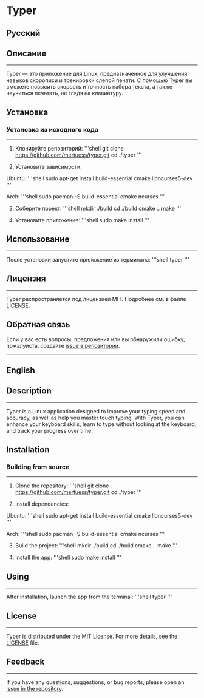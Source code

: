 # Typer
## Русский
## Описание
---
Typer — это приложение для Linux, предназначенное для улучшения навыков скорописи и тренировки слепой печати. С помощью Typer вы сможете повысить скорость и точность набора текста, а также научиться печатать, не глядя на клавиатуру.

## Установка
### Установка из исходного кода
---
1. Клонируйте репозиторий:
'''shell
git clone https://github.com/mertuess/typer.git
cd ./typer
'''

2. Установите зависимости:

Ubuntu:
'''shell
sudo apt-get install build-essential cmake libncurses5-dev
'''

Arch:
'''shell
sudo pacman -S build-essential cmake ncurses
'''

3. Соберите проект:
'''shell
mkdir ./build
cd ./build
cmake ..
make
'''

4. Установите приложение:
'''shell
sudo make install
'''

## Использование
---
После установки запустите приложение из терминала:
'''shell
typer
'''

## Лицензия
---
Typer распространяется под лицензией MIT. Подробнее см. в файле [LICENSE](../typer/main/LICENSE).

## Обратная связь
Если у вас есть вопросы, предложения или вы обнаружили ошибку, пожалуйста, создайте [issue в репозитории](https://github.com/mertuess/typer/issues).

___

## English
## Description
---
Typer is a Linux application designed to improve your typing speed and accuracy, as well as help you master touch typing. With Typer, you can enhance your keyboard skills, learn to type without looking at the keyboard, and track your progress over time.

## Installation
### Building from source
---
1. Clone the repository:
'''shell
git clone https://github.com/mertuess/typer.git
cd ./typer
'''

2. Install dependencies:

Ubuntu:
'''shell
sudo apt-get install build-essential cmake libncurses5-dev
'''

Arch:
'''shell
sudo pacman -S build-essential cmake ncurses
'''

3. Build the project:
'''shell
mkdir ./build
cd ./build
cmake ..
make
'''

4. Install the app:
'''shell
sudo make install
'''

## Using
---
After installation, launch the app from the terminal:
'''shell
typer
'''

## License
---
Typer is distributed under the MIT License. For more details, see the [LICENSE](../typer/main/LICENSE) file.

## Feedback
---
If you have any questions, suggestions, or bug reports, please open an [issue in the repository](https://github.com/mertuess/typer/issues).
